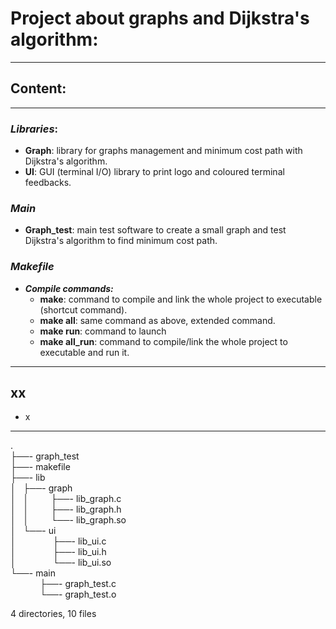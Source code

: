 # __Project about graphs and Dijkstra's algorithm:__
---
## __Content:__
---
### ___Libraries___:
* __Graph__: library for graphs management and minimum cost path with Dijkstra's algorithm.
* __UI__: GUI (terminal I/O) library to print logo and coloured terminal feedbacks.
### ___Main___
* __Graph_test__: main test software to create a small graph and test Dijkstra's algorithm to find minimum cost path.
### ___Makefile___
* ___Compile commands:___
  * __make__: command to compile and link the whole project to executable (shortcut command).
  * __make all__: same command as above, extended command.
  * __make run__: command to launch
  * __make all_run__: command to compile/link the whole project to executable and run it.
---
## xx
* x
---
.<br />
├──- graph_test<br />
├──- makefile<br />
├──- lib<br />
│   ├──- graph<br />
│   │ &nbsp;&nbsp;&nbsp;&nbsp;&nbsp;&nbsp;  ├──- lib_graph.c<br />
│   │ &nbsp;&nbsp;&nbsp;&nbsp;&nbsp;&nbsp;  ├──- lib_graph.h<br />
│   │ &nbsp;&nbsp;&nbsp;&nbsp;&nbsp;&nbsp;  └──- lib_graph.so<br />
│   └──- ui<br />
│   &nbsp;&nbsp;&nbsp;&nbsp;&nbsp;&nbsp;&nbsp;&nbsp;&nbsp;   ├──- lib_ui.c<br />
│   &nbsp;&nbsp;&nbsp;&nbsp;&nbsp;&nbsp;&nbsp;&nbsp;&nbsp;   ├──- lib_ui.h<br />
│   &nbsp;&nbsp;&nbsp;&nbsp;&nbsp;&nbsp;&nbsp;&nbsp;&nbsp;   └──- lib_ui.so<br />
└──- main<br />
  &nbsp;&nbsp;&nbsp;&nbsp;&nbsp;&nbsp;&nbsp;&nbsp;&nbsp;   ├──- graph_test.c<br />
  &nbsp;&nbsp;&nbsp;&nbsp;&nbsp;&nbsp;&nbsp;&nbsp;&nbsp;   └──- graph_test.o<br />

4 directories, 10 files
